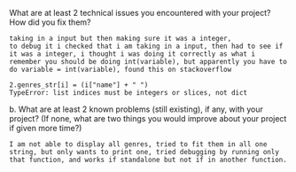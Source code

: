 What are at least 2 technical issues you encountered with your project? How did you fix them?

    taking in a input but then making sure it was a integer,
    to debug it i checked that i am taking in a input, then had to see if it was a integer, i thought i was doing it correctly as what i remember you should be doing int(variable), but apparently you have to do variable = int(variable), found this on stackoverflow

    2.genres_str[i] = (i["name"] + " ")
    TypeError: list indices must be integers or slices, not dict


b. What are at least 2 known problems (still existing), if any, with your project? (If none, what are two things you would improve about your project if given more time?)

    I am not able to display all genres, tried to fit them in all one string, but only wants to print one, tried debugging by running only that function, and works if standalone but not if in another function. 